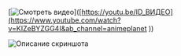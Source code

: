 [![Смотреть видео](D:\Git\Shader\Visible_Shader/scr.png)]([https://youtu.be/ID_ВИДЕО](https://www.youtube.com/watch?v=KIZeBYZGG4I&ab_channel=animeplanet
))

![Описание скриншота](https://github.com/dato-svg/Visible_Shader/tree/main/Images/scr.png)
